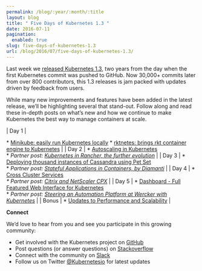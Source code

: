 ```yaml
---
permalink: /blog/:year/:month/:title
layout: blog
title: " Five Days of Kubernetes 1.3 "
date: 2016-07-11
pagination:
  enabled: true
slug: five-days-of-kubernetes-1.3
url: /blog/2016/07/five-days-of-kubernetes-1.3/
---
```

Last week we [released Kubernetes 1.3](http://blog.kubernetes.io/2016/07/kubernetes-1.3-bridging-cloud-native-and-enterprise-workloads.html), two years from the day when the first Kubernetes commit was pushed to GitHub. Now 30,000+ commits later from over 800 contributors, this 1.3 releases is jam packed with updates driven by feedback from users.  

While many new improvements and features have been added in the latest release, we’ll be highlighting several that stand-out. Follow along and read these in-depth posts on what’s new and how we continue to make Kubernetes the best way to manage containers at scale.&nbsp;  


|
Day 1
 |

\* [Minikube: easily run Kubernetes locally](http://blog.kubernetes.io/2016/07/minikube-easily-run-kubernetes-locally.html)
\* [rktnetes: brings rkt container engine to Kubernetes](http://blog.kubernetes.io/2016/07/rktnetes-brings-rkt-container-engine-to-Kubernetes.html)
 |
|
Day 2
 |
\* [Autoscaling in Kubernetes](http://blog.kubernetes.io/2016/07/autoscaling-in-kubernetes.html)  
\* _Partner post: [Kubernetes in Rancher, the further evolution](http://blog.kubernetes.io/2016/07/kubernetes-in-rancher-further-evolution.html)_
 |
|
Day 3
 |
\* [Deploying thousand instances of Cassandra using Pet Set](http://blog.kubernetes.io/2016/07/thousand-instances-of-cassandra-using-kubernetes-pet-set.html)  
\* _Partner post: [Stateful Applications in Containers, by Diamanti](http://blog.kubernetes.io/2016/07/stateful-applications-in-containers-kubernetes.html)_
 |
|
Day 4
 |
\* [Cross Cluster Services](http://blog.kubernetes.io/2016/07/cross-cluster-services.html)  
_\* Partner post: [Citrix and NetScaler CPX](http://blog.kubernetes.io/2016/07/Citrix-NetScaler-and-Kubernetes.html)_
 |
|
Day 5
 |
\* [Dashboard - Full Featured Web Interface for Kubernetes](http://blog.kubernetes.io/2016/07/dashboard-web-interface-for-kubernetes.html)  
\* _Partner post: [Steering an Automation Platform at Wercker with Kubernetes](http://blog.kubernetes.io/2016/07/automation-platform-at-wercker-with-kubernetes.html)_
 |
|
Bonus
 |
\* [Updates to Performance and Scalability](http://blog.kubernetes.io/2016/07/kubernetes-updates-to-performance-and-scalability-in-1.3.html)
 |



**Connect**  


We’d love to hear from you and see you participate in this growing community:

- Get involved with the Kubernetes project on [GitHub](https://github.com/kubernetes/kubernetes)&nbsp;
- Post questions (or answer questions) on [Stackoverflow](https://stackoverflow.com/questions/tagged/kubernetes)&nbsp;
- Connect with the community on [Slack](http://slack.kubernetes.io/)
- Follow us on Twitter [@Kubernetesio](https://twitter.com/kubernetesio) for latest updates
